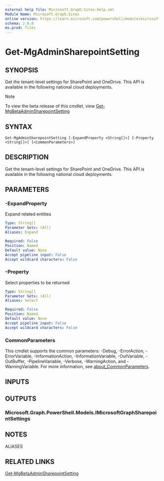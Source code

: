 ```yaml
---
external help file: Microsoft.Graph.Sites-help.xml
Module Name: Microsoft.Graph.Sites
online version: https://learn.microsoft.com/powershell/module/microsoft.graph.sites/get-mgadminsharepointsetting
schema: 2.0.0
ms.prod: files
---
```


# Get-MgAdminSharepointSetting

## SYNOPSIS
Get the tenant-level settings for SharePoint and OneDrive.
This API is available in the following national cloud deployments.

> [!NOTE]
> To view the beta release of this cmdlet, view [Get-MgBetaAdminSharepointSetting](/powershell/module/Microsoft.Graph.Beta.Sites/Get-MgBetaAdminSharepointSetting?view=graph-powershell-beta)

## SYNTAX

```
Get-MgAdminSharepointSetting [-ExpandProperty <String[]>] [-Property <String[]>] [<CommonParameters>]
```

## DESCRIPTION
Get the tenant-level settings for SharePoint and OneDrive.
This API is available in the following national cloud deployments.

## PARAMETERS

### -ExpandProperty
Expand related entities

```yaml
Type: String[]
Parameter Sets: (All)
Aliases: Expand

Required: False
Position: Named
Default value: None
Accept pipeline input: False
Accept wildcard characters: False
```

### -Property
Select properties to be returned

```yaml
Type: String[]
Parameter Sets: (All)
Aliases: Select

Required: False
Position: Named
Default value: None
Accept pipeline input: False
Accept wildcard characters: False
```

### CommonParameters
This cmdlet supports the common parameters: -Debug, -ErrorAction, -ErrorVariable, -InformationAction, -InformationVariable, -OutVariable, -OutBuffer, -PipelineVariable, -Verbose, -WarningAction, and -WarningVariable. For more information, see [about_CommonParameters](http://go.microsoft.com/fwlink/?LinkID=113216).

## INPUTS

## OUTPUTS

### Microsoft.Graph.PowerShell.Models.IMicrosoftGraphSharepointSettings
## NOTES

ALIASES

## RELATED LINKS
[Get-MgBetaAdminSharepointSetting](/powershell/module/Microsoft.Graph.Beta.Sites/Get-MgBetaAdminSharepointSetting?view=graph-powershell-beta)

